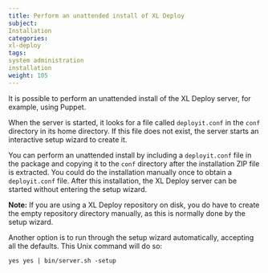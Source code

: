 ```yaml
---
title: Perform an unattended install of XL Deploy
subject:
Installation
categories:
xl-deploy
tags:
system administration
installation
weight: 105
---
```


It is possible to perform an unattended install of the XL Deploy server, for example, using Puppet.

When the server is started, it looks for a file called `deployit.conf` in the `conf` directory in its home directory. If this file does not exist, the server starts an interactive setup wizard to create it.

You can perform an unattended install by including a `deployit.conf` file in the package and copying it to the `conf` directory after the installation ZIP file is extracted. You could do the installation manually once to obtain a `deployit.conf` file. After this installation, the XL Deploy server can be started without entering the setup wizard.

**Note:** If you are using a XL Deploy repository on disk, you do have to create the empty repository directory manually, as this is normally done by the setup wizard.

Another option is to run through the setup wizard automatically, accepting all the defaults. This Unix command will do so:

    yes yes | bin/server.sh -setup
